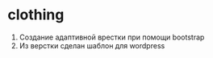 # clothing

1. Создание адаптивной врестки при помощи bootstrap
2. Из верстки сделан шаблон для wordpress
